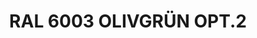---
layout: product
title: "RAL 6003 OLIVGRÜN OPT.2"
price: "300" 
desc: "Akrilna boja 17mL"
img_path: "/assets/img/A.MIG-0002.webp"
brand: "AMMO"
available: true
special_offer: false
new: false
soon: false
cat: "020000"
subcat: "020100"
subsubcat: "020101"
sifra: "A.MIG-0002"
popular: false
---